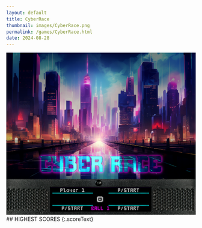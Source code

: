 ```yaml
---
layout: default
title: CyberRace
thumbnail: images/CyberRace.png
permalink: /games/CyberRace.html
date: 2024-08-28
---
```


<img src="../images/CyberRace.png" class="gameThumbnail img-fluid mx-auto align-middle">
## HIGHEST SCORES
{:.scoreText}

